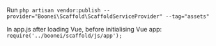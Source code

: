 Run
`php artisan vendor:publish --provider="Boonei\Scaffold\ScaffoldServiceProvider" --tag="assets"`

In app.js after loading Vue, before initialising Vue app:
`require('../boonei/scaffold/js/app');`
